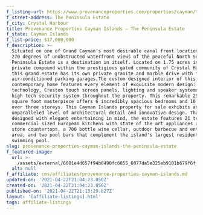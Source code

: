 ```yaml
---
f_listing-url: https://www.provenanceproperties.com/properties/cayman/the-peninsula-estate
f_street-address: The Peninsula Estate
f_city: Crystal Harbour
title: Provenance Properties Cayman Islands – The Peninsula Estate
f_state: Cayman Islands
f_list-price: $17,000,000
f_description: >-
  Situated on one of Grand Cayman's most desirable canal front locations with
  270 degrees of unobstructed waterfront views of the peaceful North Sound, the
  Peninsula Estate is a destination in itself. Located on 1.75 acres in a
  private compound within the prestigious gated community of Crystal Harbour,
  this grand estate has its own private granite and marble drive with five
  air-conditioned parking garages.The custom designed interior of this beautiful
  contemporary home features every element of exquisite modern design: SMART
  technology, Creston touch screen panels, lighting and speaker systems and a
  high tech security system throughout the property. This remarkable 25,000
  square foot masterpiece offers 6 incredibly spacious bedrooms and 10 baths
  over three storeys. This Cayman Islands property for sale exhibits an
  unparalleled level of architectural detail and innovative design. Thoughtfully
  designed with elegant entertaining in mind, the estate features 21 terraces,
  commercial sized European kitchens with state of the art appliances and custom
  stone countertops, a 700 bottle wine cellar, outdoor barbecue and entertaining
  area, and two pool bars that complement the island's largest residential
  swimming pool.
slug: provenance-properties-cayman-islands-the-peninsula-estate
f_featured-image:
  url: >-
    /assets/external/6081e4d657f94b0490fc6855_6077da5e325eb9101b679f6f_60331183ef5bcscreen_shot_2020-06-29_at_3.24.21_PM.jpeg
  alt: null
f_affiliate: cms/affiliates/provenance-properties-cayman-islands.md
updated-on: '2021-04-22T21:04:23.050Z'
created-on: '2021-04-22T21:04:23.050Z'
published-on: '2021-04-22T21:13:29.827Z'
layout: '[affiliate-listings].html'
tags: affiliate-listings
---
```



